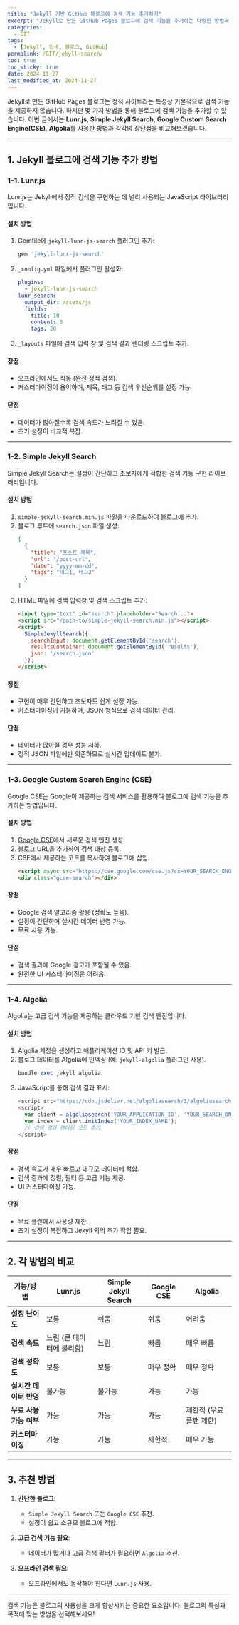 ```yaml
---
title: "Jekyll 기반 GitHub 블로그에 검색 기능 추가하기"
excerpt: "Jekyll로 만든 GitHub Pages 블로그에 검색 기능을 추가하는 다양한 방법과 각각의 장단점을 알아봅니다."
categories:
  - GIT
tags:
  - [Jekyll, 검색, 블로그, GitHub]
permalink: /GIT/jekyll-search/
toc: true
toc_sticky: true
date: 2024-11-27
last_modified_at: 2024-11-27
---
```



Jekyll로 만든 GitHub Pages 블로그는 정적 사이트라는 특성상 기본적으로 검색 기능을 제공하지 않습니다. 하지만 몇 가지 방법을 통해 블로그에 검색 기능을 추가할 수 있습니다. 이번 글에서는 **Lunr.js**, **Simple Jekyll Search**, **Google Custom Search Engine(CSE)**, **Algolia**를 사용한 방법과 각각의 장단점을 비교해보겠습니다.

---

## 1. Jekyll 블로그에 검색 기능 추가 방법

### **1-1. Lunr.js**
Lunr.js는 Jekyll에서 정적 검색을 구현하는 데 널리 사용되는 JavaScript 라이브러리입니다.

#### **설치 방법**
1. Gemfile에 `jekyll-lunr-js-search` 플러그인 추가:
   ```ruby
   gem 'jekyll-lunr-js-search'
   ```
2. `_config.yml` 파일에서 플러그인 활성화:
   ```yml
   plugins:
     - jekyll-lunr-js-search
   lunr_search:
     output_dir: assets/js
     fields: 
       title: 10
       content: 5
       tags: 20
   ```
3. `_layouts` 파일에 검색 입력 창 및 검색 결과 렌더링 스크립트 추가.

#### **장점**
- 오프라인에서도 작동 (완전 정적 검색).
- 커스터마이징이 용이하며, 제목, 태그 등 검색 우선순위를 설정 가능.

#### **단점**
- 데이터가 많아질수록 검색 속도가 느려질 수 있음.
- 초기 설정이 비교적 복잡.

---

### **1-2. Simple Jekyll Search**
Simple Jekyll Search는 설정이 간단하고 초보자에게 적합한 검색 기능 구현 라이브러리입니다.

#### **설치 방법**
1. `simple-jekyll-search.min.js` 파일을 다운로드하여 블로그에 추가.
2. 블로그 루트에 `search.json` 파일 생성:
   ```json
   [
     {
       "title": "포스트 제목",
       "url": "/post-url",
       "date": "yyyy-mm-dd",
       "tags": "태그1, 태그2"
     }
   ]
   ```
3. HTML 파일에 검색 입력창 및 검색 스크립트 추가:
   ```html
   <input type="text" id="search" placeholder="Search...">
   <script src="/path-to/simple-jekyll-search.min.js"></script>
   <script>
     SimpleJekyllSearch({
       searchInput: document.getElementById('search'),
       resultsContainer: document.getElementById('results'),
       json: '/search.json'
     });
   </script>
   ```

#### **장점**
- 구현이 매우 간단하고 초보자도 쉽게 설정 가능.
- 커스터마이징이 가능하며, JSON 형식으로 검색 데이터 관리.

#### **단점**
- 데이터가 많아질 경우 성능 저하.
- 정적 JSON 파일에만 의존하므로 실시간 업데이트 불가.

---

### **1-3. Google Custom Search Engine (CSE)**
Google CSE는 Google이 제공하는 검색 서비스를 활용하여 블로그에 검색 기능을 추가하는 방법입니다.

#### **설치 방법**
1. [Google CSE](https://cse.google.com/)에서 새로운 검색 엔진 생성.
2. 블로그 URL을 추가하여 검색 대상 등록.
3. CSE에서 제공하는 코드를 복사하여 블로그에 삽입:
   ```html
   <script async src="https://cse.google.com/cse.js?cx=YOUR_SEARCH_ENGINE_ID"></script>
   <div class="gcse-search"></div>
   ```

#### **장점**
- Google 검색 알고리즘 활용 (정확도 높음).
- 설정이 간단하며 실시간 데이터 반영 가능.
- 무료 사용 가능.

#### **단점**
- 검색 결과에 Google 광고가 포함될 수 있음.
- 완전한 UI 커스터마이징은 어려움.

---

### **1-4. Algolia**
Algolia는 고급 검색 기능을 제공하는 클라우드 기반 검색 엔진입니다.

#### **설치 방법**
1. Algolia 계정을 생성하고 애플리케이션 ID 및 API 키 발급.
2. 블로그 데이터를 Algolia에 인덱싱 (예: `jekyll-algolia` 플러그인 사용).
   ```ruby
   bundle exec jekyll algolia
   ```
3. JavaScript를 통해 검색 결과 표시:
   ```js
   <script src="https://cdn.jsdelivr.net/algoliasearch/3/algoliasearch.min.js"></script>
   <script>
     var client = algoliasearch('YOUR_APPLICATION_ID', 'YOUR_SEARCH_ONLY_API_KEY');
     var index = client.initIndex('YOUR_INDEX_NAME');
     // 검색 결과 렌더링 코드 추가
   </script>
   ```

#### **장점**
- 검색 속도가 매우 빠르고 대규모 데이터에 적합.
- 검색 결과에 정렬, 필터 등 고급 기능 제공.
- UI 커스터마이징 가능.

#### **단점**
- 무료 플랜에서 사용량 제한.
- 초기 설정이 복잡하고 Jekyll 외의 추가 작업 필요.

---

## 2. 각 방법의 비교

| **기능/방법**          | **Lunr.js**           | **Simple Jekyll Search** | **Google CSE**              | **Algolia**               |
|------------------------|-----------------------|--------------------------|-----------------------------|---------------------------|
| **설정 난이도**         | 보통                  | 쉬움                     | 쉬움                        | 어려움                    |
| **검색 속도**           | 느림 (큰 데이터에 불리함) | 느림                     | 빠름                        | 매우 빠름                 |
| **검색 정확도**         | 보통                  | 보통                     | 매우 정확                   | 매우 정확                 |
| **실시간 데이터 반영**   | 불가능                | 불가능                   | 가능                        | 가능                      |
| **무료 사용 가능 여부**  | 가능                  | 가능                     | 가능                        | 제한적 (무료 플랜 제한)    |
| **커스터마이징**        | 가능                  | 가능                     | 제한적                      | 매우 가능                 |

---

## 3. 추천 방법

1. **간단한 블로그**: 
   - `Simple Jekyll Search` 또는 `Google CSE` 추천.
   - 설정이 쉽고 소규모 블로그에 적합.

2. **고급 검색 기능 필요**: 
   - 데이터가 많거나 고급 검색 필터가 필요하면 `Algolia` 추천.

3. **오프라인 검색 필요**:
   - 오프라인에서도 동작해야 한다면 `Lunr.js` 사용.

---

검색 기능은 블로그의 사용성을 크게 향상시키는 중요한 요소입니다. 블로그의 특성과 목적에 맞는 방법을 선택해보세요!
